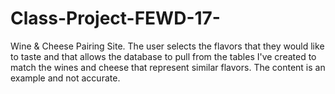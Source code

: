 # Class-Project-FEWD-17-
Wine &amp; Cheese Pairing Site. The user selects the flavors that they would like to taste and that allows the database to pull from the tables I've created to match the wines and cheese that represent similar flavors.  The content is an example and not accurate. 
